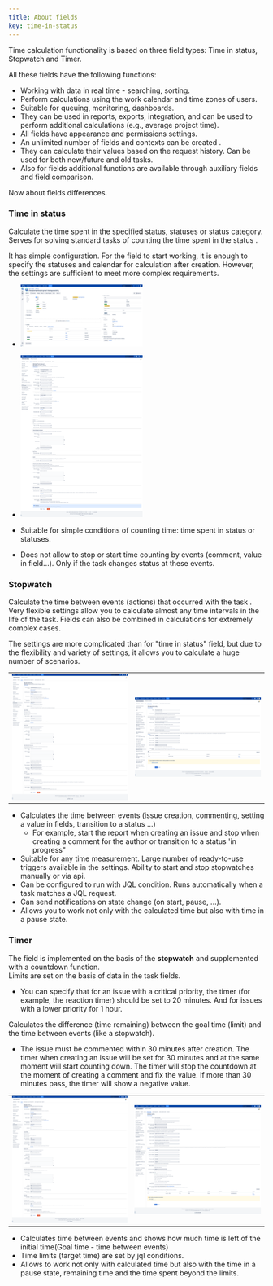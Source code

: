 ```yaml
---
title: About fields
key: time-in-status
---
```


Time calculation functionality is based on three field types: Time in status, Stopwatch and Timer.

All these fields have the following functions: 
* Working with data in real time - searching, sorting.
* Perform calculations using the work calendar and time zones of users.
* Suitable for queuing, monitoring, dashboards.
* They can be used in reports, exports, integration, and can be used to perform additional calculations (e.g., average project time).
* All fields have appearance and permissions settings.
* An unlimited number of fields and contexts can be created .
* They can calculate their values based on the request history. Can be used for both new/future and old tasks. 
* Also for fields additional functions are available through auxiliary fields and field comparison.

Now about fields differences.

### Time in status ###
<p>Calculate the time spent in the specified status, statuses or status category. 
Serves for solving standard tasks of counting the time spent in the status .</p>

<p>It has simple configuration. For the field to start working, it is enough to specify the statuses and calendar for calculation after creation. However, the settings are sufficient to meet more complex requirements.<br> 
</p>

* <a href="/uploads/time-in-status/overview/fields-example-2.png"><img src="/uploads/time-in-status/overview/fields-example-2.png" style="width:50%;"/></a>
* <a href="/uploads/time-in-status/about-fields/time-in-status-config.png"><img src="/uploads/time-in-status/about-fields/time-in-status-config.png" alt="" width="50%"/></a>


* Suitable for simple conditions of counting time: time spent in status or statuses.
* Does not allow to stop or start time counting by events (comment, value in field...). Only if the task changes status at these events.


### Stopwatch ### 
<p>Calculate the time between events (actions) that occurred with the task . 
Very flexible settings allow you to calculate almost any time intervals in the life of the task. Fields can also be combined in calculations for extremely complex cases.
</p>


<p>
The settings are more complicated than for "time in status" field, but due to the flexibility and variety of settings, it allows you to calculate a huge number of scenarios.
</p>

<table>
<tr>
<td><a href="/uploads/time-in-status/about-fields/stopwatch-field-config.png"><img src="/uploads/time-in-status/about-fields/stopwatch-field-config.png" alt="stopwatch field config" width="100%"/></a></td>
<td><a href="/uploads/time-in-status/about-fields/stopwatch-config.png"><img src="/uploads/time-in-status/about-fields/stopwatch-config.png" alt="stopwatch config" width="100%"/></a></td>
</tr>
</table>

* Calculates the time between events (issue creation, commenting, setting a value in fields, transition to a status ...)
  * For example, start the report when creating an issue and stop when creating a comment for the author or transition to a status 'in progress"
* Suitable for any time measurement. Large number of ready-to-use triggers available in the settings. Ability to start and stop stopwatches manually or via api.
* Can be configured to run with JQL condition. Runs automatically when a task matches a JQL request.
* Can send notifications on state change (on start, pause, ...).
* Allows you to work not only with the calculated time but also with time in a pause state.


### Timer ### 
The field is implemented on the basis of the **stopwatch** and supplemented with a countdown function.<br>
Limits are set on the basis of data in the task fields.
* You can specify that for an issue with a critical priority, the timer (for example, the reaction timer) should be set to 20 minutes. And for issues with a lower priority for 1 hour.<br>

Calculates the difference (time remaining) between the goal time (limit) and the time between events (like a stopwatch).
* The issue must be commented within 30 minutes after creation. The timer when creating an issue will be set for 30 minutes and at the same moment will start counting down. The timer will stop the countdown at the moment of creating a comment and fix the value. If more than 30 minutes pass, the timer will show a negative value.  
 

<table>
<tr>
<td><a href="/uploads/time-in-status/about-fields/timer-field-config.png"><img src="/uploads/time-in-status/about-fields/timer-field-config.png" alt="timer field config" width="100%"/></a></td>
<td><a href="/uploads/time-in-status/about-fields/timer-config.png"><img src="/uploads/time-in-status/about-fields/timer-config.png" alt="timer config" width="100%"/></a></td>
</tr>
</table>


* Calculates time between events and shows how much time is left of the initial time(Goal time - time between events)
* Time limits (target time) are set by jql conditions.
* Allows to work not only with calculated time but also with the time in a pause state, remaining time and the time spent beyond the limits.




